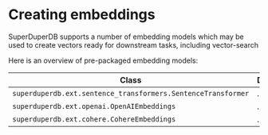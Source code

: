 # Creating embeddings

SuperDuperDB supports a number of embedding models which may be used to create
vectors ready for downstream tasks, including vector-search

Here is an overview of pre-packaged embedding models:

| Class | Description |
| --- | --- |
| `superduperdb.ext.sentence_transformers.SentenceTransformer` | ... |
| `superduperdb.ext.openai.OpenAIEmbeddings` | ... |
| `superduperdb.ext.cohere.CohereEmbeddings` | ... |
